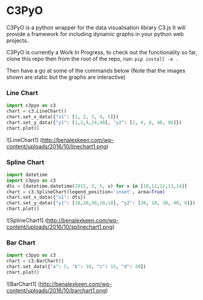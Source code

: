# C3PyO
C3PyO is a python wrapper for the data visualisation library C3.js
It will provide a framework for including dynamic graphs in your python web projects.

C3PyO is currently a Work In Progress, to check out the functionality so far, clone this repo then from the root of the repo, run:
`pip install -e .`

Then have a go at some of the commands below (Note that the images shown are static but the graphs are interactive)

### Line Chart

```python
import c3pyo as c3
chart = c3.LineChart()
chart.set_x_data({"x1": [1, 2, 3, 4, 5]})
chart.set_y_data({"y1": [1,2,4,24,48], "y2": [2, 4, 8, 48, 96]})
chart.plot()
```
![LineChart1]
(http://benalexkeen.com/wp-content/uploads/2016/10/linechart1.png)

### Spline Chart

```python
import datetime
import c3pyo as c3
dts = [datetime.datetime(2015, 3, 5, x) for x in [10,11,12,13,14]]
chart = c3.SplineChart(legend_position='inset', area=True)
chart.set_x_data({"x1": dts})
chart.set_y_data({"y1": [10,20,30,20,10], "y2": [20, 10, 30, 40, 0]})
chart.plot()
```

![SplineChart1]
(http://benalexkeen.com/wp-content/uploads/2016/10/splinechart1.png)

### Bar Chart

```python
import c3pyo as c3
chart = c3.BarChart()
chart.set_data({"a": 5, "b": 10, "c": 15, "d": 20})
chart.plot()
```

![BarChart1]
(http://benalexkeen.com/wp-content/uploads/2016/10/barchart1.png)
